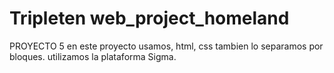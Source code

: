 # Tripleten web_project_homeland

PROYECTO 5
en este proyecto usamos, html, css tambien lo separamos por bloques.
utilizamos la plataforma Sigma.
